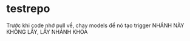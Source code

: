 # testrepo
Trước khi code nhớ pull về, chạy models để nó tạo trigger
NHÁNH NÀY KHÔNG LẤY, LẤY NHÁNH KHOA
